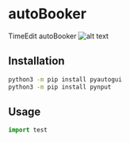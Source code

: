 # autoBooker
TimeEdit autoBooker
![alt text](https://www.timeedit.net/assets/images/te_icon_gradient_vit_rounded@1x.png)

## Installation
```bash
python3 -m pip install pyautogui
python3 -m pip install pynput
```

## Usage

```python
import test
```
